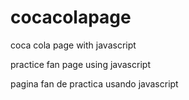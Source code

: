 # cocacolapage
coca cola page with javascript

practice fan page using javascript

pagina fan de practica usando javascript

